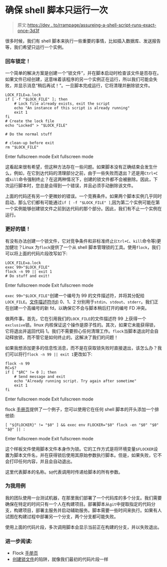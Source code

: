 # 确保 shell 脚本只运行一次

> 原文:[https://dev . to/rrampage/assureing-a-shell-script-runs-exact-once-3d3f](https://dev.to/rrampage/ensuring-that-a-shell-script-runs-exactly-once-3d3f)

很多时候，我们有 shell 脚本来执行一些重要的事情，比如插入数据库、发送报告等，我们希望只运行一个实例。

### 回车锁定！

一个简单的解决方案是创建一个“锁文件”，并在脚本启动时检查该文件是否存在。如果文件已经创建，这意味着该程序的另一个实例正在运行，所以我们可能会失败，并显示消息“稍后再试！”。一旦脚本完成运行，它将清理并删除锁文件。

```
LOCK_FILE=a.lock
if [ -f "$LOCK_FILE" ]; then
    # Lock file already exists, exit the script
    echo "An instance of this script is already running"
    exit 1
fi
# Create the lock file
echo "Locked" > "$LOCK_FILE"

# Do the normal stuff

# clean-up before exit
rm "$LOCK_FILE" 
```

Enter fullscreen mode Exit fullscreen mode

这看起来很有希望，但这种方法存在一些问题。如果脚本没有正确结束会发生什么，例如，在它到达代码的清理部分之前，由于一些失败而退出？还是用`Ctrl+C`或`kill`命令强制终止？在这两种情况下，创建的锁文件都不会被删除。因此，下次运行脚本时，您总是会得到一个错误，并且必须手动删除该文件。

上面的代码还有另一个更微妙的错误。一个竞赛条件。如果两个脚本实例几乎同时启动，那么它们都有可能通过`if [ -f "$LOCK_FILE" ]`,因为第二个实例可能在第一个实例能够创建锁文件之前到达代码的那个部分。因此，我们有不止一个实例在运行。

### 更好的锁！

有没有办法创建一个锁文件，它对竞争条件和非标准终止(`Ctrl+C`、`kill`命令等)更加健壮？Linux 为`flock`提供了一个从 shell 脚本管理锁的工具。使用`flock`，我们可以将上面的代码片段改写如下:

```
LOCK_FILE=a.lock
exec 99>"$LOCK_FILE"
flock -n 99 || exit 1
# Do stuff and exit! 
```

Enter fullscreen mode Exit fullscreen mode

`exec 99>"$LOCK_FILE"`创建一个编号为 99 的文件描述符，并将其分配给`LOCK_FILE`。[文件描述符(fd)](https://en.wikipedia.org/wiki/File_descriptor) 0、1、2 分别用于`stdin`、`stdout`、`stderr`。我们正在创建一个高编号的新 fd，以确保它不会与脚本稍后打开的编号 FD 冲突。

做两件事。首先，它在引用我们的`LOCK_FILE`的文件描述符 99 上获得一个`exclusive`锁。linux 内核保证这个操作是原子性的。其次，如果它未能获得锁，它将退出并返回代码 1。我们不需要担心任何清理工作。`flock`当脚本退出时会自动释放锁，而不管它是如何终止的。这解决了我们的问题！

如果我想添加更多的信息性消息，而不是在获取锁失败时直接退出，该怎么办？我们可以将行`flock -n 99 || exit 1`更改如下:

```
flock -n 99
RC=$?
if [ "$RC" != 0 ]; then
    # Send message and exit
    echo "Already running script. Try again after sometime"
    exit 1
fi 
```

Enter fullscreen mode Exit fullscreen mode

flock [手册页](http://man7.org/linux/man-pages/man1/flock.1.html)提供了一个例子，您可以使用它在任何 shell 脚本的开头添加一个排他锁:

```
[ "${FLOCKER}" != "$0" ] && exec env FLOCKER="$0" flock -en "$0" "$0" "$@" || : 
```

Enter fullscreen mode Exit fullscreen mode

这个样板文件使用脚本文件本身作为锁。它的工作方式是将环境变量`$FLOCKER`设置为脚本文件名，并在获得锁后使用其原始参数执行脚本。但是，如果失败，它不会打印任何内容，并且会自动退出。

这里代表脚本的名称。`$@`代表调用时传递给脚本的所有参数。

### 为我用例

我的团队使用一台测试机器，在那里我们部署了一个代码库的多个分支。我们需要确保在特定的时间只有一个人在构建项目。部署脚本从`git`中提取指定的代码分支，构建项目，部署主服务并启动辅助服务。脚本需要一些时间来执行。如果有人试图在构建过程中部署另一个分支，两个分支都可能失败。

使用上面的代码片段，多次调用脚本会显示当前正在构建的分支，并以失败退出。

### 进一步阅读:

*   Flock [手册页](http://man7.org/linux/man-pages/man1/flock.1.html)
*   [创建锁文件](http://mywiki.wooledge.org/BashFAQ/045)的陷阱，就像我们最初的代码片段一样